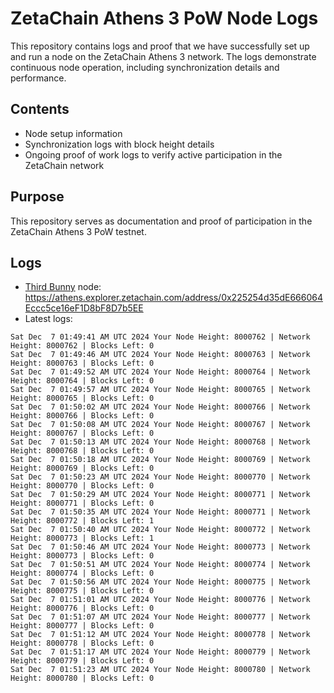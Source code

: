 # ZetaChain Athens 3 PoW Node Logs
This repository contains logs and proof that we have successfully set up and run a node on the ZetaChain Athens 3 network. The logs demonstrate continuous node operation, including synchronization details and performance.

## Contents
- Node setup information
- Synchronization logs with block height details
- Ongoing proof of work logs to verify active participation in the ZetaChain network

## Purpose
This repository serves as documentation and proof of participation in the ZetaChain Athens 3 PoW testnet.

## Logs

- [Third Bunny](https://thirdbunny.xyz/) node: https://athens.explorer.zetachain.com/address/0x225254d35dE666064Eccc5ce16eF1D8bF8D7b5EE
- Latest logs:
```
Sat Dec  7 01:49:41 AM UTC 2024 Your Node Height: 8000762 | Network Height: 8000762 | Blocks Left: 0
Sat Dec  7 01:49:46 AM UTC 2024 Your Node Height: 8000763 | Network Height: 8000763 | Blocks Left: 0
Sat Dec  7 01:49:52 AM UTC 2024 Your Node Height: 8000764 | Network Height: 8000764 | Blocks Left: 0
Sat Dec  7 01:49:57 AM UTC 2024 Your Node Height: 8000765 | Network Height: 8000765 | Blocks Left: 0
Sat Dec  7 01:50:02 AM UTC 2024 Your Node Height: 8000766 | Network Height: 8000766 | Blocks Left: 0
Sat Dec  7 01:50:08 AM UTC 2024 Your Node Height: 8000767 | Network Height: 8000767 | Blocks Left: 0
Sat Dec  7 01:50:13 AM UTC 2024 Your Node Height: 8000768 | Network Height: 8000768 | Blocks Left: 0
Sat Dec  7 01:50:18 AM UTC 2024 Your Node Height: 8000769 | Network Height: 8000769 | Blocks Left: 0
Sat Dec  7 01:50:23 AM UTC 2024 Your Node Height: 8000770 | Network Height: 8000770 | Blocks Left: 0
Sat Dec  7 01:50:29 AM UTC 2024 Your Node Height: 8000771 | Network Height: 8000771 | Blocks Left: 0
Sat Dec  7 01:50:35 AM UTC 2024 Your Node Height: 8000771 | Network Height: 8000772 | Blocks Left: 1
Sat Dec  7 01:50:40 AM UTC 2024 Your Node Height: 8000772 | Network Height: 8000773 | Blocks Left: 1
Sat Dec  7 01:50:46 AM UTC 2024 Your Node Height: 8000773 | Network Height: 8000773 | Blocks Left: 0
Sat Dec  7 01:50:51 AM UTC 2024 Your Node Height: 8000774 | Network Height: 8000774 | Blocks Left: 0
Sat Dec  7 01:50:56 AM UTC 2024 Your Node Height: 8000775 | Network Height: 8000775 | Blocks Left: 0
Sat Dec  7 01:51:01 AM UTC 2024 Your Node Height: 8000776 | Network Height: 8000776 | Blocks Left: 0
Sat Dec  7 01:51:07 AM UTC 2024 Your Node Height: 8000777 | Network Height: 8000777 | Blocks Left: 0
Sat Dec  7 01:51:12 AM UTC 2024 Your Node Height: 8000778 | Network Height: 8000778 | Blocks Left: 0
Sat Dec  7 01:51:17 AM UTC 2024 Your Node Height: 8000779 | Network Height: 8000779 | Blocks Left: 0
Sat Dec  7 01:51:23 AM UTC 2024 Your Node Height: 8000780 | Network Height: 8000780 | Blocks Left: 0
```
